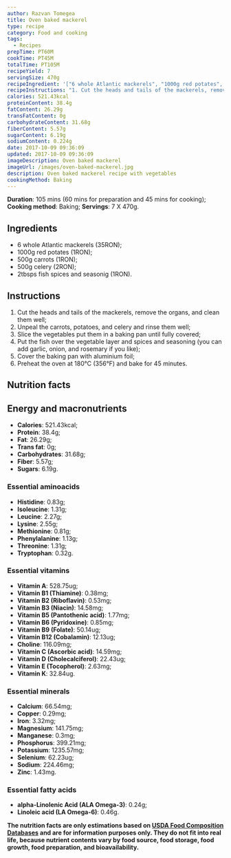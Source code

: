 ```yaml
---
author: Razvan Tomegea
title: Oven baked mackerel
type: recipe
category: Food and cooking
tags:
  - Recipes
prepTime: PT60M
cookTime: PT45M
totalTime: PT105M
recipeYield: 7
servingSize: 470g
recipeIngredient: '["6 whole Atlantic mackerels", "1000g red potates", "500g carrots", "500g celery", "2tbsps fish spices and seasonig"]'
recipeInstructions: "1. Cut the heads and tails of the mackerels, remove the organs, and clean them well;\n2. Unpeal the carrots, potatoes, and celery and rinse them well;\n3. Slice the vegetables put them in a baking pan until fully covered;\n4. Put the fish over the vegetable layer and spices and seasoning (you can add garlic, onion, and rosemary if you like);\n5. Cover the baking pan with aluminium foil;\n6. Preheat the oven at 180&deg;C (356&deg;F) and bake for 45 minutes."
calories: 521.43kcal
proteinContent: 38.4g
fatContent: 26.29g
transFatContent: 0g
carbohydrateContent: 31.68g
fiberContent: 5.57g
sugarContent: 6.19g
sodiumContent: 0.224g
date: 2017-10-09 09:36:09
updated: 2017-10-09 09:36:09
imageDescription: Oven baked mackerel
imageUrl: /images/oven-baked-mackerel.jpg
description: Oven baked mackerel recipe with vegetables
cookingMethod: Baking
---
```

**Duration**: 105 mins (60 mins for preparation and 45 mins for cooking);
**Cooking method**: Baking;
**Servings**: 7 X 470g.

## Ingredients
- 6 whole Atlantic mackerels (35RON);
- 1000g red potates (1RON);
- 500g carrots (1RON);
- 500g celery (2RON);
- 2tbsps fish spices and seasonig (1RON).
<!-- more -->

## Instructions
1. Cut the heads and tails of the mackerels, remove the organs, and clean them well;
2. Unpeal the carrots, potatoes, and celery and rinse them well;
3. Slice the vegetables put them in a baking pan until fully covered;
4. Put the fish over the vegetable layer and spices and seasoning (you can add garlic, onion, and rosemary if you like);
5. Cover the baking pan with aluminium foil;
6. Preheat the oven at 180&deg;C (356&deg;F) and bake for 45 minutes.

## Nutrition facts
## Energy and macronutrients
- **Calories**: 521.43kcal;
- **Protein**: 38.4g;
- **Fat**: 26.29g;
- **Trans fat**: 0g;
- **Carbohydrates**: 31.68g;
- **Fiber**: 5.57g;
- **Sugars**: 6.19g.

### Essential aminoacids
- **Histidine**: 0.83g;
- **Isoleucine**: 1.31g;
- **Leucine**: 2.27g;
- **Lysine**: 2.55g;
- **Methionine**: 0.81g;
- **Phenylalanine**: 1.13g;
- **Threonine**: 1.31g;
- **Tryptophan**: 0.32g.

### Essential vitamins
- **Vitamin A**: 528.75ug;
- **Vitamin B1 (Thiamine)**: 0.38mg;
- **Vitamin B2 (Riboflavin)**: 0.53mg;
- **Vitamin B3 (Niacin)**: 14.58mg;
- **Vitamin B5 (Pantothenic acid)**: 1.77mg;
- **Vitamin B6 (Pyridoxine)**: 0.85mg;
- **Vitamin B9 (Folate)**: 50.14ug;
- **Vitamin B12 (Cobalamin)**: 12.13ug;
- **Choline**: 116.09mg;
- **Vitamin C (Ascorbic acid)**: 14.59mg;
- **Vitamin D (Cholecalciferol)**: 22.43ug;
- **Vitamin E (Tocopherol)**: 2.63mg;
- **Vitamin K**: 32.84ug.

### Essential minerals
- **Calcium**: 66.54mg;
- **Copper**: 0.29mg;
- **Iron**: 3.32mg;
- **Magnesium**: 141.75mg;
- **Manganese**: 0.3mg;
- **Phosphorus**: 399.21mg;
- **Potassium**: 1235.57mg;
- **Selenium**: 62.23ug;
- **Sodium**: 224.46mg;
- **Zinc**: 1.43mg.

### Essential fatty acids
- **alpha-Linolenic Acid (ALA Omega-3)**: 0.24g;
- **Linoleic acid (LA Omega-6)**: 0.46g.

**The nutrition facts are only estimations based on [USDA Food Composition Databases](https://ndb.nal.usda.gov/ndb/search/list) and are for information purposes only. They do not fit into real life, because nutrient contents vary by food source, food storage, food growth, food preparation, and bioavailability.**